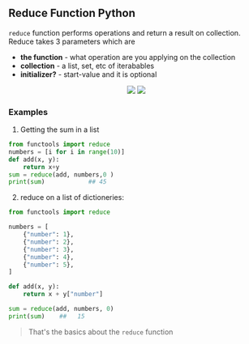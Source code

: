 ## Reduce Function Python
`reduce` function performs operations and return a result on collection. Reduce takes 3 parameters which are
* **the function** - what operation are you applying on the collection
* **collection** - a list, set, etc of iterabables
* **initializer?** - start-value and it is optional

<p align="center">
  <img src="https://img.shields.io/static/v1?label=language&message=python&color=green"/>
 <img src="https://img.shields.io/static/v1?label=packege&message=functtools&color=red"/>
</p>

### Examples
1. Getting the sum in a list

```python 
from functools import reduce
numbers = [i for i in range(10)]
def add(x, y):
    return x+y
sum = reduce(add, numbers,0 )
print(sum)            ## 45                                 
```

2. reduce on a list of dictioneries:
```python
from functools import reduce

numbers = [
    {"number": 1},
    {"number": 2},
    {"number": 3},
    {"number": 4},
    {"number": 5},
]

def add(x, y):
    return x + y["number"]

sum = reduce(add, numbers, 0)
print(sum)    ##   15                             
```

> That's the basics about the ``reduce`` function
